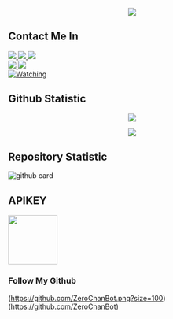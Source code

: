 </h1>
<p align="center">
  <img src="https://i.ibb.co/fHDx30X/20210725-125918.jpg" />
</p>

## Contact Me In

  <a href="https://instagram.com/bakabotz"><img src="https://img.shields.io/badge/Instagram-E4405F?style=for-the-badge&logo=instagram&logoColor=white"/> 
  <a href="https://wa.me/6287834993722/"><img src="https://img.shields.io/badge/WhatsApp-25D366?style=for-the-badge&logo=whatsapp&logoColor=white" />
<a href="https://youtu.be/lLodz2UzUNg"><img src="https://img.shields.io/badge/YouTube-ZEROBOT-ff0000?style=for-the-badge&logo=youtube&logoColor=ff0000&link=https://youtube.com/channel/UC7SydwUESoyOQ3qZZuoaNHw" /><br>
   <a href="https://github.com/ZeroChanBot"><img src="https://img.shields.io/badge/-GitHub-black?style=flat-square&logo=github" /> 
  <a href="https://youtube.com/channel/UC7SydwUESoyOQ3qZZuoaNHw"><img src="https://img.shields.io/youtube/channel/subscribers/UC7SydwUESoyOQ3qZZuoaNHw?style=social" /> <br>
  <a href="https://komarev.com/ghpvc/?username=ZeroChanBot&color=blue&style=flat-square&label=Profile+Views"><img title="Watching" src="https://komarev.com/ghpvc/?username=ZeroChan&color=blue&style=flat-square&label=Profile+View"></a>
  </p>

## Github Statistic

<p align="center"><a href="https://github.com/ZeroChanBot"><img src="https://github-readme-stats.vercel.app/api?username=ZeroChanBot&show_icons=true&theme=radical"></a></p>
<p align="center"><a href="https://github.com/ZeroChanBot"><img src="https://github-readme-stats.vercel.app/api/top-langs/?username=ZeroChanBot&theme=radical&layout=compact"></a></p> 

## Repository Statistic
![github card](https://github-readme-stats.vercel.app/api/pin/?username=ZeroChanBot&repo=Zeroo&theme=dark)

## APIKEY
<a href="https://api.xteam.xyz"><img src="https://i.ibb.co/7j0vtwz/xlogo.png" width="100" height="100"></a> 

### Follow My Github
(https://github.com/ZeroChanBot.png?size=100)(https://github.com/ZeroChanBot) 
